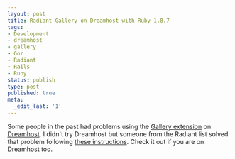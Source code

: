 ```yaml
---
layout: post
title: Radiant Gallery on Dreamhost with Ruby 1.8.7
tags:
- Development
- dreamhost
- gallery
- Gor
- Radiant
- Rails
- Ruby
status: publish
type: post
published: true
meta:
  _edit_last: '1'
---
```

Some people in the past had problems using the <a href="http://github.com/pilu/radiant-gallery/tree/master">Gallery extension</a> on <a href="http://www.dreamhost.com/">Dreamhost</a>. I didn't try Dreamhost but someone from the Radiant list solved that problem following <a href="http://www.dreamhoststatus.com/2009/01/02/ruby-187-upgrades/#comments">these instructions</a>. Check it out if you are on Dreamhost too.
